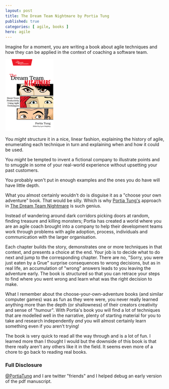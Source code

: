 ```yaml
---
layout: post
title: The Dream Team Nightmare by Portia Tung
published: true
categories: [ agile, books ]
hero: agile
---
```

Imagine for a moment, you are writing a book about agile techniques and 
how they can be applied in the context of coaching a software team.

![cover](/img/posts/dream-team-nightmare/ptdream_xlargecover.jpg)

You *might* structure it in a nice, linear fashion, explaining the history 
of agile, enumerating each technique in turn and explaining when and how 
it could be used. 

You *might* be tempted to invent a fictional company to illustrate points 
and to smuggle in some of your real-world experience without upsetting your 
past customers.

You probably won't put in enough examples and the ones you do have will have 
little depth.

What you almost certainly wouldn't do is disguise it as a "choose your own adventure" 
book. That would be silly. Which is why 
[Portia Tung's](https://twitter.com/portiatung) approach in 
[The Dream Team Nightmare](http://pragprog.com/book/ptdream/the-dream-team-nightmare) is 
such genius. 

Instead of wandering around dark corridors picking doors at random, finding 
treasure and killing monsters; Portia has created a world where you are an 
agile coach brought into a company to help their development teams work through 
problems with agile adoption, process, individuals and communication with the 
larger organisation. 

Each chapter builds the story, demonstrates one or more techniques in that 
context, and presents a choice at the end. Your job is to decide what to do 
next and jump to the corresponding chapter. There are no, "Sorry, you were 
just eaten by a Grue" surprise consequences to wrong decisions, but as in real 
life, an accumulation of "wrong" answers leads to you leaving the adventure 
early. The book is structured so that you can retrace your steps to find 
where you went wrong and learn what was the right decision to make.

What I remember about the choose-your-own-adventure books (and similar computer 
games) was as fun as they were were, you never really learned anything more than 
the depth (or shallowness) of their creators creativity and sense of "humour". 
With Portia's book you will find a lot of techniques that are modelled well in the 
narrative, plenty of starting material for you to take and research independently 
*and* you will almost certainly learn something even if you aren't trying! 

The book is very quick to read all the way through and is a lot of fun. I 
learned more than I thought I would but the downside of this book is that 
there really aren't any others like it in the field. It seems even more of 
a chore to go back to reading real books. 

### Full Disclosure

<a href="http://twitter.com/portiatung">@PortiaTung</a> and I are twitter 
&quot;friends&quot; and I helped debug an early version of the pdf manuscript.




